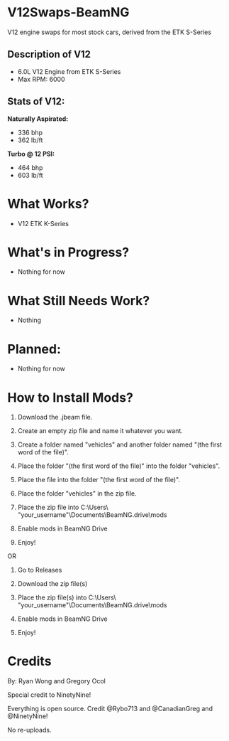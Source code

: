 # V12Swaps-BeamNG
V12 engine swaps for most stock cars, derived from the ETK S-Series

## Description of V12
- 6.0L V12 Engine from ETK S-Series
- Max RPM: 6000

## Stats of V12:
**Naturally Aspirated:**
- 336 bhp
- 362 lb/ft

**Turbo @ 12 PSI:**
- 464 bhp
- 603 lb/ft

# What Works?
- V12 ETK K-Series

# What's in Progress?
- Nothing for now

# What Still Needs Work?
- Nothing

# Planned:
- Nothing for now

# How to Install Mods?
1. Download the .jbeam file.

2. Create an empty zip file and name it whatever you want.

3. Create a folder named "vehicles" and another folder named "(the first word of the file)".

4.  Place the folder "(the first word of the file)" into the folder "vehicles".

5.  Place the file into the folder "(the first word of the file)".

6.  Place the folder "vehicles" in the zip file.

7.  Place the zip file into C:\Users\ "your_username"\Documents\BeamNG.drive\mods

8.  Enable mods in BeamNG Drive

9.  Enjoy!

OR

1.  Go to Releases

2.  Download the zip file(s)

3.  Place the zip file(s) into C:\Users\ "your_username"\Documents\BeamNG.drive\mods

4.  Enable mods in BeamNG Drive

5.  Enjoy!

# Credits
By: Ryan Wong and Gregory Ocol

Special credit to NinetyNine!

Everything is open source. Credit @Rybo713 and @CanadianGreg and @NinetyNine!

No re-uploads.

